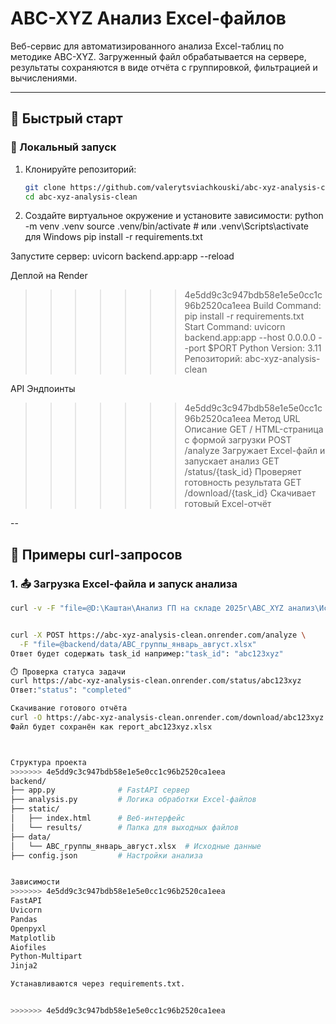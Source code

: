 # ABC-XYZ Анализ Excel-файлов

Веб-сервис для автоматизированного анализа Excel-таблиц по методике ABC-XYZ. Загруженный файл обрабатывается на сервере, результаты сохраняются в виде отчёта с группировкой, фильтрацией и вычислениями.

---

## 🚀 Быстрый старт

### 🔧 Локальный запуск

1. Клонируйте репозиторий:
   ```bash
   git clone https://github.com/valerytsviachkouski/abc-xyz-analysis-clean.git
   cd abc-xyz-analysis-clean

   
2.  Создайте виртуальное окружение и установите зависимости:
python -m venv .venv
source .venv/bin/activate  # или .venv\\Scripts\\activate для Windows
pip install -r requirements.txt

Запустите сервер:
uvicorn backend.app:app --reload

Деплой на Render
>>>>>>> 4e5dd9c3c947bdb58e1e5e0cc1c96b2520ca1eea
Build Command: pip install -r requirements.txt
Start Command: uvicorn backend.app:app --host 0.0.0.0 --port $PORT
Python Version: 3.11
Репозиторий: abc-xyz-analysis-clean


API Эндпоинты
>>>>>>> 4e5dd9c3c947bdb58e1e5e0cc1c96b2520ca1eea
Метод	URL	Описание
GET	/	HTML-страница с формой загрузки
POST	/analyze	Загружает Excel-файл и запускает анализ
GET	/status/{task_id}	Проверяет готовность результата
GET	/download/{task_id}	Скачивает готовый Excel-отчёт

--

## 📡 Примеры curl-запросов

### 1. 📤 Загрузка Excel-файла и запуск анализа
```bash
curl -v -F "file=@D:\Каштан\Анализ ГП на складе 2025г\ABC_XYZ анализ\Исходная таблица ИЮНЬ-АВГУСТ 25.xlsx" https://abc-xyz-analysis-clean.onrender.com/analyze


curl -X POST https://abc-xyz-analysis-clean.onrender.com/analyze \
  -F "file=@backend/data/ABC_группы_январь_август.xlsx"
Ответ будет содержать task_id например:"task_id": "abc123xyz"

⏱️ Проверка статуса задачи
curl https://abc-xyz-analysis-clean.onrender.com/status/abc123xyz
Ответ:"status": "completed"

Скачивание готового отчёта
curl -O https://abc-xyz-analysis-clean.onrender.com/download/abc123xyz
Файл будет сохранён как report_abc123xyz.xlsx



Структура проекта
>>>>>>> 4e5dd9c3c947bdb58e1e5e0cc1c96b2520ca1eea
backend/
├── app.py              # FastAPI сервер
├── analysis.py         # Логика обработки Excel-файлов
├── static/
│   ├── index.html      # Веб-интерфейс
│   └── results/        # Папка для выходных файлов
├── data/
│   └── ABC_группы_январь_август.xlsx  # Исходные данные
├── config.json         # Настройки анализа


Зависимости
>>>>>>> 4e5dd9c3c947bdb58e1e5e0cc1c96b2520ca1eea
FastAPI
Uvicorn
Pandas
Openpyxl
Matplotlib
Aiofiles
Python-Multipart
Jinja2

Устанавливаются через requirements.txt.


>>>>>>> 4e5dd9c3c947bdb58e1e5e0cc1c96b2520ca1eea
